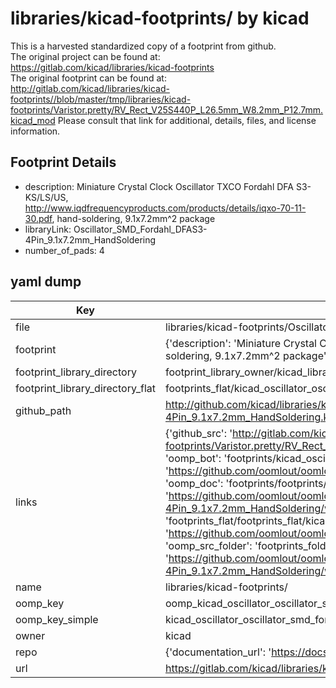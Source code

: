 # libraries/kicad-footprints/ by kicad  
This is a harvested standardized copy of a footprint from github.  
The original project can be found at:  
https://gitlab.com/kicad/libraries/kicad-footprints  
The original footprint can be found at:
http://gitlab.com/kicad/libraries/kicad-footprints//blob/master/tmp/libraries/kicad-footprints/Varistor.pretty/RV_Rect_V25S440P_L26.5mm_W8.2mm_P12.7mm.kicad_mod
Please consult that link for additional, details, files, and license information.  
## Footprint Details
* description: Miniature Crystal Clock Oscillator TXCO Fordahl DFA S3-KS/LS/US, http://www.iqdfrequencyproducts.com/products/details/iqxo-70-11-30.pdf, hand-soldering, 9.1x7.2mm^2 package  
* libraryLink: Oscillator_SMD_Fordahl_DFAS3-4Pin_9.1x7.2mm_HandSoldering  
* number_of_pads: 4  
## yaml dump  
| Key | Value |  
| --- | --- |  
| file | libraries/kicad-footprints/Oscillator.pretty/Oscillator_SMD_Fordahl_DFAS3-4Pin_9.1x7.2mm_HandSoldering.kicad_mod |  
| footprint | {'description': 'Miniature Crystal Clock Oscillator TXCO Fordahl DFA S3-KS/LS/US, http://www.iqdfrequencyproducts.com/products/details/iqxo-70-11-30.pdf, hand-soldering, 9.1x7.2mm^2 package', 'libraryLink': 'Oscillator_SMD_Fordahl_DFAS3-4Pin_9.1x7.2mm_HandSoldering', 'number_of_pads': 4} |  
| footprint_library_directory | footprint_library_owner/kicad_libraries/kicad-footprints/ |  
| footprint_library_directory_flat | footprints_flat/kicad_oscillator_oscillator_smd_fordahl_dfas3_4pin_9_1x7_2mm_handsoldering/working |  
| github_path | http://github.com/kicad/libraries/kicad-footprints//blob/master/tmp/libraries/kicad-footprints/Oscillator.pretty/Oscillator_SMD_Fordahl_DFAS3-4Pin_9.1x7.2mm_HandSoldering.kicad_mod |  
| links | {'github_src': 'http://gitlab.com/kicad/libraries/kicad-footprints//blob/master/tmp/libraries/kicad-footprints/Varistor.pretty/RV_Rect_V25S440P_L26.5mm_W8.2mm_P12.7mm.kicad_mod', 'github_src_repo': 'https://gitlab.com/kicad/libraries/kicad-footprints', 'oomp_bot': 'footprints/kicad_oscillator_oscillator_smd_fordahl_dfas3_4pin_9_1x7_2mm_handsoldering/working', 'oomp_bot_github': 'https://github.com/oomlout/oomlout_oomp_footprint_bot/tree/main/footprints/kicad_oscillator_oscillator_smd_fordahl_dfas3_4pin_9_1x7_2mm_handsoldering/working', 'oomp_doc': 'footprints/footprints/kicad/Oscillator/Oscillator_SMD_Fordahl_DFAS3-4Pin_9.1x7.2mm_HandSoldering/working/', 'oomp_doc_github': 'https://github.com/oomlout/oomlout_oomp_footprint_doc/tree/main/footprints/footprints/kicad/Oscillator/Oscillator_SMD_Fordahl_DFAS3-4Pin_9.1x7.2mm_HandSoldering/working', 'oomp_src_flat': 'footprints_flat/footprints_flat/kicad_oscillator_oscillator_smd_fordahl_dfas3_4pin_9_1x7_2mm_handsoldering/working', 'oomp_src_flat_github': 'https://github.com/oomlout/oomlout_oomp_footprint_src/tree/main/footprints_flat/kicad_oscillator_oscillator_smd_fordahl_dfas3_4pin_9_1x7_2mm_handsoldering/working', 'oomp_src_folder': 'footprints_folder/footprints_folder/kicad/Oscillator/Oscillator_SMD_Fordahl_DFAS3-4Pin_9.1x7.2mm_HandSoldering/working', 'oomp_src_folder_github': 'https://github.com/oomlout/oomlout_oomp_footprint_src/tree/main/footprints_folder/kicad/Oscillator/Oscillator_SMD_Fordahl_DFAS3-4Pin_9.1x7.2mm_HandSoldering/working'} |  
| name | libraries/kicad-footprints/ |  
| oomp_key | oomp_kicad_oscillator_oscillator_smd_fordahl_dfas3_4pin_9_1x7_2mm_handsoldering |  
| oomp_key_simple | kicad_oscillator_oscillator_smd_fordahl_dfas3_4pin_9_1x7_2mm_handsoldering |  
| owner | kicad |  
| repo | {'documentation_url': 'https://docs.github.com/rest/repos/repos#get-a-repository', 'message': 'Not Found'} |  
| url | https://gitlab.com/kicad/libraries/kicad-footprints |  

